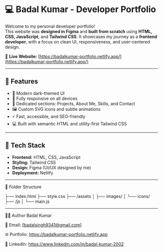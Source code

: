 # 💻 Badal Kumar - Developer Portfolio

Welcome to my personal developer portfolio!  
This website was **designed in Figma** and **built from scratch** using **HTML, CSS, JavaScript**, and **Tailwind CSS**. It showcases my journey as a **frontend developer**, with a focus on clean UI, responsiveness, and user-centered design.

🔗 **Live Website:** [https://badalkumar-portfolio.netlify.app/](https://badalkumar-portfolio.netlify.app/)

---

## 📌 Features

- 🎨 Modern dark-themed UI
- 📱 Fully responsive on all devices
- 💼 Dedicated sections: Projects, About Me, Skills, and Contact
- 🖼️ Custom SVG icons and subtle animations
- ⚡ Fast, accessible, and SEO-friendly
- 💻 Built with semantic HTML and utility-first Tailwind CSS

---

## 🚀 Tech Stack

- **Frontend:** HTML, CSS, JavaScript
- **Styling:** Tailwind CSS
- **Design:** Figma (UI/UX designed by me)
- **Deployment:** Netlify

---

📂 Folder Structure

├── index.html
├── style.css
├── /assets
│   ├── images/
│   └── icons/
├── /js
│   └── main.js

---

🧑‍💻 Author
Badal Kumar

📧 Email: [badalsingh9341@gmail.com]

🌐 Portfolio: https://badalkumar-portfolio.netlify.app

💼 LinkedIn: https://www.linkedin.com/in/badal-kumar-2002


